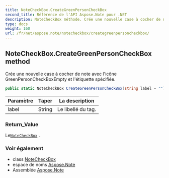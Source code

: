 ```yaml
---
title: NoteCheckBox.CreateGreenPersonCheckBox
second_title: Référence de l'API Aspose.Note pour .NET
description: NoteCheckBox méthode. Crée une nouvelle case à cocher de note avec licône GreenPersonCheckBoxEmpty et létiquette spécifiée.
type: docs
weight: 160
url: /fr/net/aspose.note/notecheckbox/creategreenpersoncheckbox/
---
```

## NoteCheckBox.CreateGreenPersonCheckBox method

Crée une nouvelle case à cocher de note avec l'icône GreenPersonCheckBoxEmpty et l'étiquette spécifiée.

```csharp
public static NoteCheckBox CreateGreenPersonCheckBox(string label = "")
```

| Paramètre | Taper | La description |
| --- | --- | --- |
| label | String | Le libellé du tag. |

### Return_Value

Le[`NoteCheckBox`](../) .

### Voir également

* class [NoteCheckBox](../)
* espace de noms [Aspose.Note](../../notecheckbox/)
* Assemblée [Aspose.Note](../../../)


